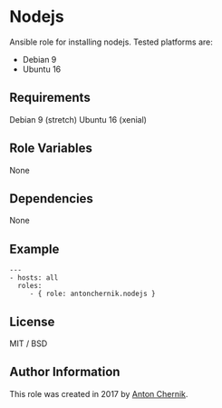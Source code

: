 Nodejs
=========

Ansible role for installing nodejs. Tested platforms are:
* Debian 9
* Ubuntu 16

Requirements
------------

Debian 9 (stretch)
Ubuntu 16 (xenial)

Role Variables
--------------

None

Dependencies
------------

None

Example 
----------------
    ---
    - hosts: all
      roles:
         - { role: antonchernik.nodejs }

License
-------

MIT / BSD

Author Information
------------------

This role was created in 2017 by [Anton Chernik](https://github.com/antonchernik).
